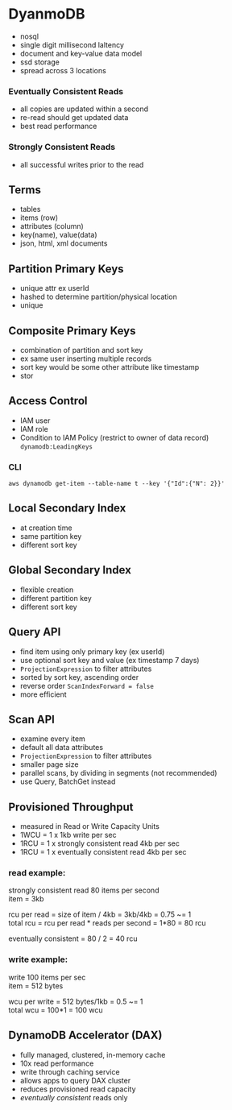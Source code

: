 # DyanmoDB
- nosql
- single digit millisecond laltency
- document and key-value data model
- ssd storage
- spread across 3 locations

### Eventually Consistent Reads
- all copies are updated within a second
- re-read should get updated data
- best read performance

### Strongly Consistent Reads
- all successful writes prior to the read

## Terms
- tables
- items (row)
- attributes (column)
- key(name), value(data)
- json, html, xml documents

## Partition Primary Keys
- unique attr ex userId
- hashed to determine partition/physical location
- unique

## Composite Primary Keys
- combination of partition and sort key
- ex same user inserting multiple records
- sort key would be some other attribute like timestamp
- stor

## Access Control
- IAM user
- IAM role
- Condition to IAM Policy (restrict to owner of data record)
`dynamodb:LeadingKeys`

### CLI
`aws dynamodb get-item --table-name t --key '{"Id":{"N": 2}}'`

## Local Secondary Index
- at creation time
- same partition key
- different sort key

## Global Secondary Index
- flexible creation
- different partition key
- different sort key

## Query API
- find item using only primary key (ex userId)
- use optional sort key and value (ex timestamp 7 days)
- `ProjectionExpression` to filter attributes
- sorted by sort key, ascending order
- reverse order `ScanIndexForward = false`
- more efficient

## Scan API
- examine every item
- default all data attributes
- `ProjectionExpression` to filter attributes
- smaller page size
- parallel scans, by dividing in segments (not recommended)
- use Query, BatchGet instead

## Provisioned Throughput
- measured in Read or Write Capacity Units
- 1WCU = 1 x 1kb write per sec
- 1RCU = 1 x strongly consistent read 4kb per sec
- 1RCU = 1 x eventually consistent read 4kb per sec

### read example:  
strongly consistent read 80 items per second  
item = 3kb  

rcu per read = size of item / 4kb = 3kb/4kb = 0.75 ~= 1  
total rcu = rcu per read * reads per second = 1*80 = 80 rcu  

eventually consistent = 80 / 2 = 40 rcu

### write example:
write 100 items per sec  
item = 512 bytes  

wcu per write = 512 bytes/1kb = 0.5 ~= 1  
total wcu = 100*1 = 100 wcu

## DynamoDB Accelerator (DAX)
- fully managed, clustered, in-memory cache
- 10x read performance
- write through caching service
- allows apps to query DAX cluster 
- reduces provisioned read capacity
- *eventually consistent* reads only